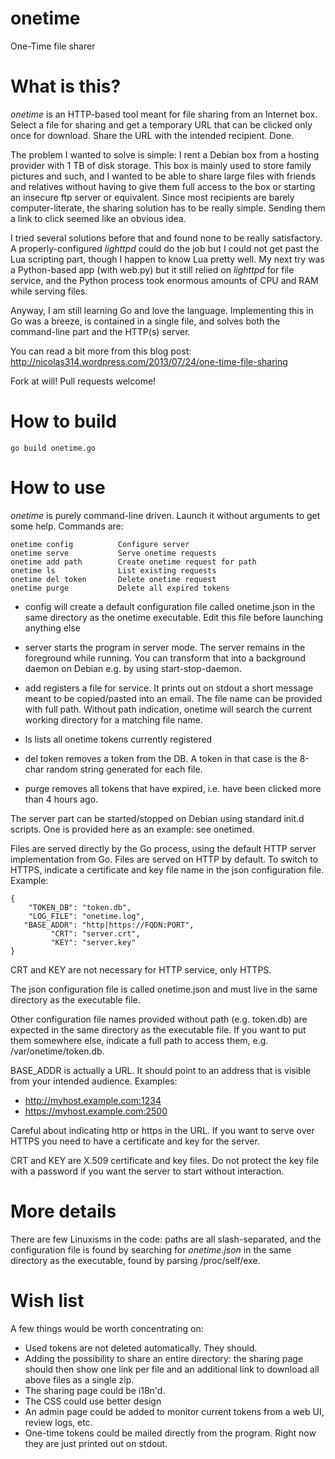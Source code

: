 onetime
=======

One-Time file sharer

# What is this?

*onetime* is an HTTP-based tool meant for file sharing from an Internet
box. Select a file for sharing and get a temporary URL that can be clicked
only once for download. Share the URL with the intended recipient. Done.

The problem I wanted to solve is simple: I rent a Debian box from a hosting
provider with 1 TB of disk storage. This box is mainly used to store family
pictures and such, and I wanted to be able to share large files with
friends and relatives without having to give them full access to the box or
starting an insecure ftp server or equivalent. Since most recipients are
barely computer-literate, the sharing solution has to be really simple.
Sending them a link to click seemed like an obvious idea.

I tried several solutions before that and found none to be really
satisfactory. A properly-configured *lighttpd* could do the job but I could
not get past the Lua scripting part, though I happen to know Lua pretty
well. My next try was a Python-based app (with web.py) but it still relied
on *lighttpd* for file service, and the Python process took enormous
amounts of CPU and RAM while serving files.

Anyway, I am still learning Go and love the language. Implementing this in
Go was a breeze, is contained in a single file, and solves both the
command-line part and the HTTP(s) server.

You can read a bit more from this blog post:
http://nicolas314.wordpress.com/2013/07/24/one-time-file-sharing

Fork at will! Pull requests welcome!

# How to build

    go build onetime.go


# How to use

*onetime* is purely command-line driven. Launch it without arguments to get
some help. Commands are:

    onetime config          Configure server
    onetime serve           Serve onetime requests
    onetime add path        Create onetime request for path
    onetime ls              List existing requests
    onetime del token       Delete onetime request
    onetime purge           Delete all expired tokens


- config will create a default configuration file called onetime.json in
  the same directory as the onetime executable. Edit this file before
  launching anything else

- server starts the program in server mode. The server remains in the
  foreground while running. You can transform that into a background daemon
  on Debian e.g. by using start-stop-daemon.

- add registers a file for service. It prints out on stdout a short
  message meant to be copied/pasted into an email. The file name can be
  provided with full path. Without path indication, onetime will search the
  current working directory for a matching file name.

- ls lists all onetime tokens currently registered

- del token removes a token from the DB. A token in that case is the 8-char
  random string generated for each file.

- purge removes all tokens that have expired, i.e. have been clicked
  more than 4 hours ago.


The server part can be started/stopped on Debian using standard init.d
scripts. One is provided here as an example: see onetimed.

Files are served directly by the Go process, using the default HTTP server
implementation from Go. Files are served on HTTP by default. To switch to
HTTPS, indicate a certificate and key file name in the json configuration
file. Example:

    {
        "TOKEN_DB": "token.db",
        "LOG_FILE": "onetime.log",
       "BASE_ADDR": "http|https://FQDN:PORT",
             "CRT": "server.crt",
             "KEY": "server.key"
    }

CRT and KEY are not necessary for HTTP service, only HTTPS.

The json configuration file is called onetime.json and must live in the
same directory as the executable file.

Other configuration file names provided without path (e.g. token.db) are
expected in the same directory as the executable file. If you want to put
them somewhere else, indicate a full path to access them, e.g.
/var/onetime/token.db.

BASE_ADDR is actually a URL. It should point to an address that is visible
from your intended audience. Examples:

 - http://myhost.example.com:1234
 - https://myhost.example.com:2500

Careful about indicating http or https in the URL. If you want to serve
over HTTPS you need to have a certificate and key for the server.

CRT and KEY are X.509 certificate and key files. Do not protect the key
file with a password if you want the server to start without interaction.


# More details

There are few Linuxisms in the code: paths are all slash-separated,
and the configuration file is found by searching for *onetime.json* in the
same directory as the executable, found by parsing /proc/self/exe.

# Wish list

A few things would be worth concentrating on:

- Used tokens are not deleted automatically. They should.
- Adding the possibility to share an entire directory: the sharing page
  should then show one link per file and an additional link to download all
  above files as a single zip.
- The sharing page could be i18n'd.
- The CSS could use better design
- An admin page could be added to monitor current tokens from a web UI,
  review logs, etc.
- One-time tokens could be mailed directly from the program. Right now they
  are just printed out on stdout.


